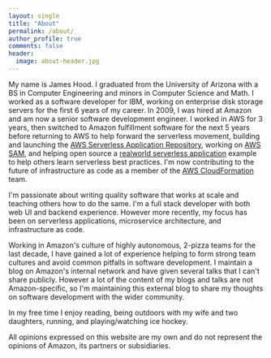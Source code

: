 ```yaml
---
layout: single
title: "About"
permalink: /about/
author_profile: true
comments: false
header:
  image: about-header.jpg
---
```


My name is James Hood. I graduated from the University of Arizona with a BS in Computer Engineering and minors in Computer Science and Math. I worked as a software developer for IBM, working on enterprise disk storage servers for the first 6 years of my career. In 2009, I was hired at Amazon and am now a senior software development engineer. I worked in AWS for 3 years, then switched to Amazon fulfillment software for the next 5 years before returning to AWS to help forward the serverless movement, building and launching the [AWS Serverless Application Repository](https://aws.amazon.com/serverless/serverlessrepo/), working on [AWS SAM](https://aws.amazon.com/serverless/sam/), and helping open source a [realworld serverless application](https://github.com/awslabs/realworld-serverless-application) example to help others learn serverless best practices. I'm now contributing to the future of infrastructure as code as a member of the [AWS CloudFormation](https://aws.amazon.com/cloudformation/) team.

I'm passionate about writing quality software that works at scale and teaching others how to do the same. I'm a full stack developer with both web UI and backend experience. However more recently, my focus has been on serverless applications, microservice architecture, and infrastructure as code.

Working in Amazon's culture of highly autonomous, 2-pizza teams for the last decade, I have gained a lot of experience helping to form strong team cultures and avoid common pitfalls in software development. I maintain a blog on Amazon's internal network and have given several talks that I can't share publicly. However a lot of the content of my blogs and talks are not Amazon-specific, so I'm maintaining this external blog to share my thoughts on software development with the wider community.

In my free time I enjoy reading, being outdoors with my wife and two daughters, running, and playing/watching ice hockey.

All opinions expressed on this website are my own and do not represent the opinions of Amazon, its partners or subsidiaries.
